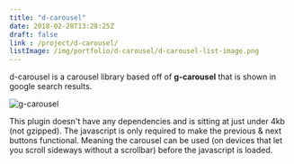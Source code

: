 ```yaml
---
title: "d-carousel"
date: 2018-02-28T13:28:25Z
draft: false
link : /project/d-carousel/
listImage: /img/portfolio/d-carousel/d-carousel-list-image.png
---
```



d-carousel is a carousel library based off of **g-carousel** that is shown in google search results.

![g-carousel](/img/portfolio/d-carousel/g-carousel-example.jpg)

This plugin doesn't have any dependencies and is sitting at just under 4kb (not gzipped). The javascript is only required to make the previous & next buttons functional. Meaning the carousel can be used (on devices that let you scroll sideways without a scrollbar) before the javascript is loaded. 